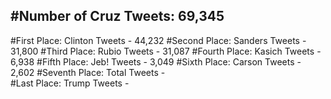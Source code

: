 #Number of Cruz Tweets: 69,345
---
#First Place: Clinton Tweets - 44,232
#Second Place: Sanders Tweets - 31,800
#Third Place: Rubio Tweets - 31,087
#Fourth Place: Kasich Tweets - 6,938
#Fifth Place: Jeb! Tweets - 3,049
#Sixth Place: Carson Tweets - 2,602
#Seventh Place: Total Tweets -  
#Last Place: Trump Tweets - 
